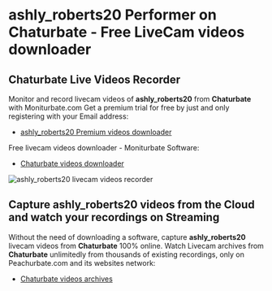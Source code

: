 # ashly_roberts20 Performer on Chaturbate - Free LiveCam videos downloader

## Chaturbate Live Videos Recorder

Monitor and record livecam videos of **ashly_roberts20** from **Chaturbate** with Moniturbate.com
Get a premium trial for free by just and only registering with your Email address:
* [ashly_roberts20 Premium videos downloader](https://moniturbate.com/request-demo-licence-key.html)

Free livecam videos downloader - Moniturbate Software:
* [Chaturbate videos downloader](https://moniturbate.com/moniturbate-download-software.html)

![ashly_roberts20 livecam videos recorder](https://peachurnet.com/templates/moniturbate-software.png)


## Capture ashly_roberts20 videos from the Cloud and watch your recordings on Streaming

Without the need of downloading a software, capture **ashly_roberts20** livecam videos from **Chaturbate** 100% online.
Watch Livecam archives from **Chaturbate** unlimitedly from thousands of existing recordings, only on Peachurbate.com and its websites network:
* [Chaturbate videos archives](https://peachurnet.com/)